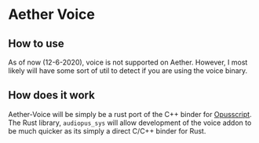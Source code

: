 # Aether Voice

## How to use

As of now (12-6-2020), voice is not supported on Aether. However, I most likely will have some sort of util to detect if you are using the voice binary.

## How does it work

Aether-Voice will be simply be a rust port of the C++ binder for [Opusscript](https://github.com/abalabahaha/opusscript/blob/master/src/opusscript_encoder.cpp). The Rust library, `audiopus_sys` will allow development of the voice addon to be much quicker as its simply a direct C/C++ binder for Rust.
